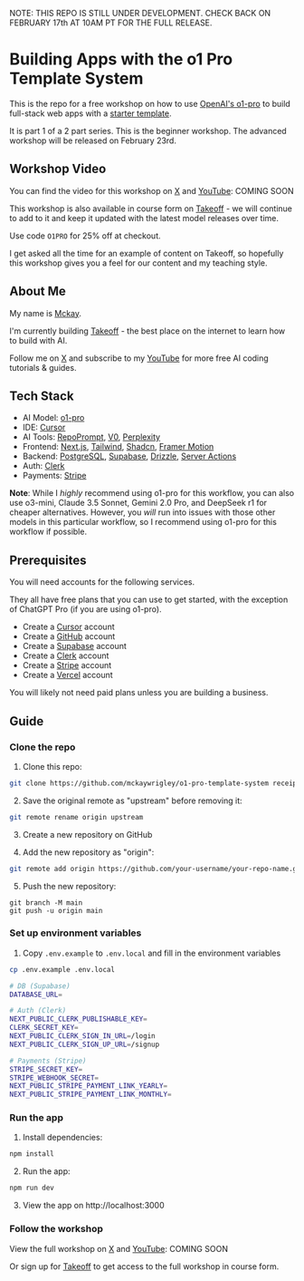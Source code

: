 NOTE: THIS REPO IS STILL UNDER DEVELOPMENT. CHECK BACK ON FEBRUARY 17th AT 10AM PT FOR THE FULL RELEASE.

# Building Apps with the o1 Pro Template System

This is the repo for a free workshop on how to use [OpenAI's o1-pro](https://chatgpt.com/) to build full-stack web apps with a [starter template](https://github.com/mckaywrigley/mckays-app-template).

It is part 1 of a 2 part series. This is the beginner workshop. The advanced workshop will be released on February 23rd.

## Workshop Video

You can find the video for this workshop on [X](https://x.com/mckaywrigley) and [YouTube](https://www.youtube.com/channel/UCXZFVVCFahewxr3est7aT7Q): COMING SOON

This workshop is also available in course form on [Takeoff](https://www.jointakeoff.com/) - we will continue to add to it and keep it updated with the latest model releases over time.

Use code `O1PRO` for 25% off at checkout.

I get asked all the time for an example of content on Takeoff, so hopefully this workshop gives you a feel for our content and my teaching style.

## About Me

My name is [Mckay](https://www.mckaywrigley.com/).

I'm currently building [Takeoff](https://www.jointakeoff.com/) - the best place on the internet to learn how to build with AI.

Follow me on [X](https://x.com/mckaywrigley) and subscribe to my [YouTube](https://www.youtube.com/channel/UCXZFVVCFahewxr3est7aT7Q) for more free AI coding tutorials & guides.

## Tech Stack

- AI Model: [o1-pro](https://chatgpt.com/)
- IDE: [Cursor](https://www.cursor.com/)
- AI Tools: [RepoPrompt](https://repoprompt.com/), [V0](https://v0.dev/), [Perplexity](https://www.perplexity.com/)
- Frontend: [Next.js](https://nextjs.org/docs), [Tailwind](https://tailwindcss.com/docs/guides/nextjs), [Shadcn](https://ui.shadcn.com/docs/installation), [Framer Motion](https://www.framer.com/motion/introduction/)
- Backend: [PostgreSQL](https://www.postgresql.org/about/), [Supabase](https://supabase.com/), [Drizzle](https://orm.drizzle.team/docs/get-started-postgresql), [Server Actions](https://nextjs.org/docs/app/building-your-application/data-fetching/server-actions-and-mutations)
- Auth: [Clerk](https://clerk.com/)
- Payments: [Stripe](https://stripe.com/)

**Note**: While I _highly_ recommend using o1-pro for this workflow, you can also use o3-mini, Claude 3.5 Sonnet, Gemini 2.0 Pro, and DeepSeek r1 for cheaper alternatives. However, you _will_ run into issues with those other models in this particular workflow, so I recommend using o1-pro for this workflow if possible.

## Prerequisites

You will need accounts for the following services.

They all have free plans that you can use to get started, with the exception of ChatGPT Pro (if you are using o1-pro).

- Create a [Cursor](https://www.cursor.com/) account
- Create a [GitHub](https://github.com/) account
- Create a [Supabase](https://supabase.com/) account
- Create a [Clerk](https://clerk.com/) account
- Create a [Stripe](https://stripe.com/) account
- Create a [Vercel](https://vercel.com/) account

You will likely not need paid plans unless you are building a business.

## Guide

### Clone the repo

1. Clone this repo:

```bash
git clone https://github.com/mckaywrigley/o1-pro-template-system receipt-ai
```

2. Save the original remote as "upstream" before removing it:

```bash
git remote rename origin upstream
```

3. Create a new repository on GitHub

4. Add the new repository as "origin":

```bash
git remote add origin https://github.com/your-username/your-repo-name.git
```

5. Push the new repository:

```
git branch -M main
git push -u origin main
```

### Set up environment variables

1. Copy `.env.example` to `.env.local` and fill in the environment variables

```bash
cp .env.example .env.local
```

```bash
# DB (Supabase)
DATABASE_URL=

# Auth (Clerk)
NEXT_PUBLIC_CLERK_PUBLISHABLE_KEY=
CLERK_SECRET_KEY=
NEXT_PUBLIC_CLERK_SIGN_IN_URL=/login
NEXT_PUBLIC_CLERK_SIGN_UP_URL=/signup

# Payments (Stripe)
STRIPE_SECRET_KEY=
STRIPE_WEBHOOK_SECRET=
NEXT_PUBLIC_STRIPE_PAYMENT_LINK_YEARLY=
NEXT_PUBLIC_STRIPE_PAYMENT_LINK_MONTHLY=
```

### Run the app

1. Install dependencies:

```bash
npm install
```

2. Run the app:

```bash
npm run dev
```

3.  View the app on http://localhost:3000

### Follow the workshop

View the full workshop on [X](https://x.com/mckaywrigley) and [YouTube](https://www.youtube.com/channel/UCXZFVVCFahewxr3est7aT7Q): COMING SOON

Or sign up for [Takeoff](https://www.jointakeoff.com/) to get access to the full workshop in course form.
